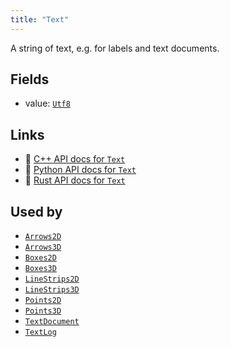 ```yaml
---
title: "Text"
---
```


A string of text, e.g. for labels and text documents.

## Fields

* value: [`Utf8`](../datatypes/utf8.md)

## Links
 * 🌊 [C++ API docs for `Text`](https://ref.rerun.io/docs/cpp/stable/structrerun_1_1components_1_1Text.html)
 * 🐍 [Python API docs for `Text`](https://ref.rerun.io/docs/python/stable/common/components#rerun.components.Text)
 * 🦀 [Rust API docs for `Text`](https://docs.rs/rerun/latest/rerun/components/struct.Text.html)


## Used by

* [`Arrows2D`](../archetypes/arrows2d.md)
* [`Arrows3D`](../archetypes/arrows3d.md)
* [`Boxes2D`](../archetypes/boxes2d.md)
* [`Boxes3D`](../archetypes/boxes3d.md)
* [`LineStrips2D`](../archetypes/line_strips2d.md)
* [`LineStrips3D`](../archetypes/line_strips3d.md)
* [`Points2D`](../archetypes/points2d.md)
* [`Points3D`](../archetypes/points3d.md)
* [`TextDocument`](../archetypes/text_document.md)
* [`TextLog`](../archetypes/text_log.md)
